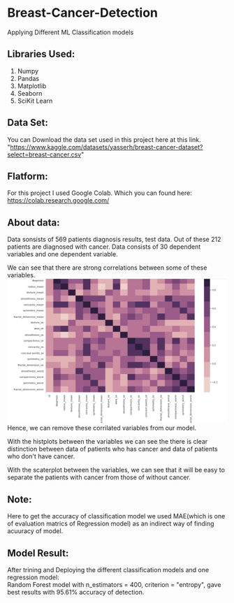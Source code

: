 # Breast-Cancer-Detection
Applying Different ML Classification models



## Libraries Used:  
  
1. Numpy  
2. Pandas  
3. Matplotlib  
4. Seaborn  
5. SciKit Learn   

## Data Set:  
  
You can Download the data set used in this project here at this link.  
"https://www.kaggle.com/datasets/yasserh/breast-cancer-dataset?select=breast-cancer.csv"  



## Flatform:  
  
For this project I used Google Colab. Which you can found here: https://colab.research.google.com/  



## About data:  

Data sonsists of 569 patients diagnosis results, test data. Out of these 212 patients are diagnosed with cancer. Data consists of 30 dependent variables and one dependent variable.  

We can see that there are strong correlations between some of these variables.  
![Heatmap-before-processing](https://github.com/balajiabcd/Breast-Cancer-Detection/blob/main/Heatmap-before-processing.png)
Hence, we can remove these corrilated variables from our model.  

With the histplots between the variables we can see the there is clear distinction between data of patients who has cancer and data of patients who don't have cancer.  

With the scaterplot between the variables, we can see that it will be easy to separate the patients with cancer from those of without cancer.  



## Note:  
Here to get the accuracy of classification model we used MAE(which is one of evaluation matrics of Regression model) as an indirect way of finding acuuracy of model.  




## Model Result:  


After trining and Deploying the different classification models and one regression model:  
Random Forest model with n_estimators = 400, criterion = "entropy", gave best results with 95.61% accuracy of detection.  








